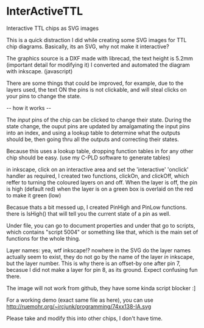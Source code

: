 # InterActiveTTL
Interactive TTL chips as SVG images

This is a quick distraction I did while creating some SVG images for TTL chip diagrams. 
Basically, its an SVG, why not make it interactive?

The graphics source is a DXF made with librecad, the text height is 5.2mm (important detail for modifying it)
I converted and automated the diagram with inkscape. (javascript)

There are some things that could be improved, for example, due to the layers used, the text ON the pins is not clickable, and will steal clicks on your pins to change the state.

-- how it works --

The *input* pins of the chip can be clicked to change their state.
During the state change, the ouput pins are updated by amalgamating the input pins into an index, and using a lookup table to determine what the outputs should be, then going thru all the outputs and correcting their states.

Because this uses a lookup table, dropping function tables in for any other chip should be easy. (use my C-PLD software to generate tables)

in inkscape, click on an interactive area and set the 'interactive' 'onclick' handler as required, I created two functions, clickOn, and clickOff, which reffer to turning the coloured layers on and off.
When the layer is off, the pin is high (default red) when the layer is on a green box is overlaid on the red to make it green (low)

Becasue thats a bit messed up, I created PinHigh and PinLow functions.
there is IsHigh() that will tell you the current state of a pin as well.

Under file, you can go to document properties and under that go to scripts, which contains "script 5004" or something like that, which is the main set of functions for the whole thing.

Layer names: yea, wtf inkscape!? nowhere in the SVG do the layer names actually seem to exist, they do not go by the name of the layer *in* inkscape, but the layer number. This is why there is an offset-by one after pin 7, becasue I did not make a layer for pin 8, as its ground. Expect confusing fun there.


The image will not work from github, they have some kinda script blocker :]

For a working demo (exact same file as here), you can use 
  http://ruemohr.org/~ircjunk/programming/74xx138-IA.svg

  Please take and modify this into other chips, I don't have time. 

  
